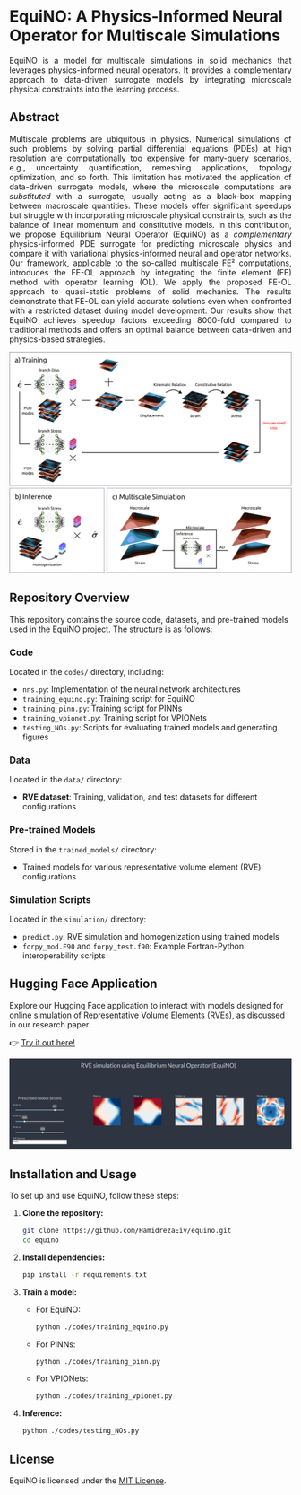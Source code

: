 # EquiNO: A Physics-Informed Neural Operator for Multiscale Simulations
<p align="justify">
EquiNO is a model for multiscale simulations in solid mechanics that leverages physics-informed neural operators. It provides a complementary approach to data-driven surrogate models by integrating microscale physical constraints into the learning process.
<p>

## Abstract
<p align="justify">
Multiscale problems are ubiquitous in physics. Numerical simulations of such problems by solving partial differential equations (PDEs) at high resolution are computationally too expensive for many-query scenarios, e.g., uncertainty quantification, remeshing applications, topology optimization, and so forth. This limitation has motivated the application of data-driven surrogate models, where the microscale computations are <em>substituted</em> with a surrogate, usually acting as a black-box mapping between macroscale quantities. These models offer significant speedups but struggle with incorporating microscale physical constraints, such as the balance of linear momentum and constitutive models. In this contribution, we propose Equilibrium Neural Operator (EquiNO) as a <em>complementary</em> physics-informed PDE surrogate for predicting microscale physics and compare it with variational physics-informed neural and operator networks. Our framework, applicable to the so-called multiscale FE² computations, introduces the FE-OL approach by integrating the finite element (FE) method with operator learning (OL). We apply the proposed FE-OL approach to quasi-static problems of solid mechanics. The results demonstrate that FE-OL can yield accurate solutions even when confronted with a restricted dataset during model development. Our results show that EquiNO achieves speedup factors exceeding 8000-fold compared to traditional methods and offers an optimal balance between data-driven and physics-based strategies.
<p>

![EquiNO Architecture](algo.png)

## Repository Overview

This repository contains the source code, datasets, and pre-trained models used in the EquiNO project. The structure is as follows:

### Code
Located in the `codes/` directory, including:
- `nns.py`: Implementation of the neural network architectures
- `training_equino.py`: Training script for EquiNO
- `training_pinn.py`: Training script for PINNs
- `training_vpionet.py`: Training script for VPIONets
- `testing_NOs.py`: Scripts for evaluating trained models and generating figures

### Data
Located in the `data/` directory:
- **RVE dataset**: Training, validation, and test datasets for different configurations

### Pre-trained Models
Stored in the `trained_models/` directory:
- Trained models for various representative volume element (RVE) configurations

### Simulation Scripts
Located in the `simulation/` directory:
- `predict.py`: RVE simulation and homogenization using trained models
- `forpy_mod.F90` and `forpy_test.f90`: Example Fortran-Python interoperability scripts

## Hugging Face Application

Explore our Hugging Face application to interact with models designed for online simulation of Representative Volume Elements (RVEs), as discussed in our research paper.

👉 [Try it out here!](https://huggingface.co/spaces/hreiv/RVEsim)

![EquiNO on Hugging Face](RVEsim.png)

## Installation and Usage

To set up and use EquiNO, follow these steps:

1. **Clone the repository:**
   ```sh
   git clone https://github.com/HamidrezaEiv/equino.git
   cd equino
   ```

2. **Install dependencies:**
   ```sh
   pip install -r requirements.txt
   ```

3. **Train a model:**
   - For EquiNO:
     ```sh
     python ./codes/training_equino.py
     ```
   - For PINNs:
     ```sh
     python ./codes/training_pinn.py
     ```
   - For VPIONets:
     ```sh
     python ./codes/training_vpionet.py
     ```
3. **Inference:**
    ```sh
    python ./codes/testing_NOs.py
    ```
## License

EquiNO is licensed under the [MIT License](https://opensource.org/licenses/MIT).

